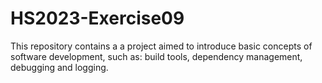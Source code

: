 # HS2023-Exercise09
This repository contains a a project aimed to introduce basic concepts of software development, such as: build tools, dependency management, debugging and logging.
